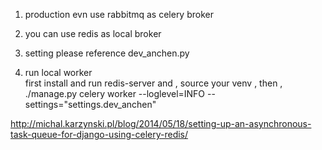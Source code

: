 1. production evn use rabbitmq as celery broker 

2. you can use redis as local broker 

3. setting please reference dev_anchen.py

4. run local worker  
first install and run redis-server
and , source your venv , 
then , 
./manage.py celery worker --loglevel=INFO  --settings="settings.dev_anchen"


http://michal.karzynski.pl/blog/2014/05/18/setting-up-an-asynchronous-task-queue-for-django-using-celery-redis/
